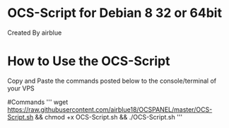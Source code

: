 # OCS-Script for Debian 8 32 or 64bit

Created By airblue

# How to Use the OCS-Script

Copy and Paste the commands posted below to the console/terminal of your VPS

#Commands
'''
wget https://raw.githubusercontent.com/airblue18/OCSPANEL/master/OCS-Script.sh && chmod +x OCS-Script.sh && ./OCS-Script.sh
'''

